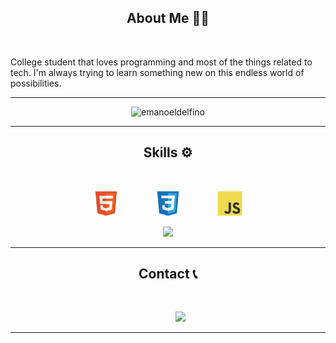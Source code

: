 <h2 align="center">About Me 🙋‍♂️</h2>
<br>
<p>
    College student that loves programming and most of the things related to tech. I'm always trying to learn something new on this endless world of possibilities. 
</p>
<hr>
<p align="center">
    <img src="https://github-readme-stats.vercel.app/api?username=emanoeldelfino&show_icons=true&theme=midnight-purple" alt="emanoeldelfino" height="165" width="420"/>
</p>
<hr>
<h2 align="center">Skills &#9881;&#65039;</h2>
<br>
<p align="center">
    <img height="40" src="https://raw.githubusercontent.com/devicons/devicon/master/icons/html5/html5-original.svg">
    &nbsp;&nbsp;&nbsp;&nbsp;&nbsp;&nbsp;&nbsp;&nbsp;&nbsp;&nbsp;&nbsp;&nbsp;&nbsp;
    <img height="40" src="https://raw.githubusercontent.com/devicons/devicon/master/icons/css3/css3-original.svg">
    &nbsp;&nbsp;&nbsp;&nbsp;&nbsp;&nbsp;&nbsp;&nbsp;&nbsp;&nbsp;&nbsp;&nbsp;&nbsp;
    <img height="40" src="https://raw.githubusercontent.com/devicons/devicon/master/icons/javascript/javascript-original.svg">
</p>
<p align="center">
    <img src="https://github-readme-stats.vercel.app/api/top-langs/?username=emanoeldelfino&show_icons=true&theme=midnight-purple"/>
</p>
<hr>
<h2 align="center">Contact &#128222;</h2>
<br>
<p align="center">
    &nbsp;&nbsp;&nbsp;&nbsp;&nbsp;&nbsp;&nbsp;&nbsp;&nbsp;
    <a href="https://www.linkedin.com/in/emanoeldelfino">
        <img src="https://img.shields.io/badge/emanoeldelfino-%230077B5.svg?&style=for-the-badge&logo=linkedin&logoColor=white&link=mailto:https://www.linkedin.com/in/emanoeldelfino/">
    </a>
</p>
<hr>
